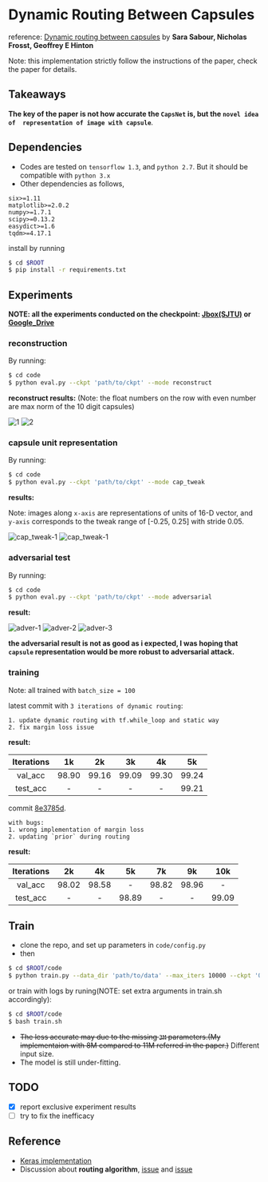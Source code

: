 # Dynamic Routing Between Capsules
reference: [Dynamic routing between capsules](https://arxiv.org/abs/1710.09829v1) by **Sara Sabour, Nicholas Frosst, Geoffrey E Hinton**

Note: this implementation strictly follow the instructions of the paper, check the paper for details.

## Takeaways

**The key of the paper is not how accurate the `CapsNet` is, but the `novel idea of 
representation of image with capsule`**.



## Dependencies

* Codes are tested on `tensorflow 1.3`, and `python 2.7`. But it should be compatible with `python 3.x`
* Other dependencies as follows, 

```
six>=1.11
matplotlib>=2.0.2
numpy>=1.7.1
scipy>=0.13.2
easydict>=1.6
tqdm>=4.17.1
```
install by running 

```bash
$ cd $ROOT
$ pip install -r requirements.txt
``` 

## Experiments

**NOTE: all the experiments conducted on the checkpoint: [Jbox(SJTU)](https://jbox.sjtu.edu.cn/l/SHwJ5d) or
[Google_Drive](https://drive.google.com/file/d/0B42lXNgnb27XZ0JKRjdiVldyRzQ/view?usp=sharing)**

### reconstruction 

By running:
```bash
$ cd code
$ python eval.py --ckpt 'path/to/ckpt' --mode reconstruct
```
**reconstruct results:**
(Note: the float numbers on the row with even number are max norm of the 10 digit capsules)

![1](./figs/reconstruct/2.png)
![2](./figs/reconstruct/2.png)


### capsule unit representation

By running:
```bash
$ cd code
$ python eval.py --ckpt 'path/to/ckpt' --mode cap_tweak
```
**results:**  

Note: images along `x-axis` are representations of units of 16-D vector, and `y-axis` corresponds 
to the tweak range of [-0.25, 0.25] with stride 0.05.

![cap_tweak-1](./figs/cap_tweak/class_3.png)
![cap_tweak-1](./figs/cap_tweak/class_6.png)

### adversarial test
By running:
```bash
$ cd code
$ python eval.py --ckpt 'path/to/ckpt' --mode adversarial
```

**result:**

![adver-1](./figs/adversarial/0_to_8.png)
![adver-2](./figs/adversarial/3_to_8.png)
![adver-3](./figs/adversarial/5_to_0.png)

**the adversarial result is not as good as i expected, I was hoping that `capsule` representation 
would be more robust to adversarial attack.**

### training 

Note: all trained with `batch_size = 100`

latest commit with `3 iterations of dynamic routing`:
    
    1. update dynamic routing with tf.while_loop and static way
    2. fix margin loss issue
    
**result:**

Iterations | 1k     | 2k    | 3k    | 4k    | 5k    
:---------:|:------:|:-----:|:-----:|:-----:|:-----:
  val_acc  | 98.90  | 99.16 | 99.09 | 99.30 | 99.24
  test_acc |   -    |   -   | -     |   -   |  99.21 

commit [8e3785d](https://github.com/InnerPeace-Wu/CapsNet-tensorflow/tree/8e3785d5b6f34c13c81555edd97a6241a7885209). 

    with bugs:
    1. wrong implementation of margin loss
    2. updating `prior` during routing 
    
**result:**

Iterations | 2k     | 4k    | 5k    | 7k    | 9k    | 10k   
:---------:|:------:|:-----:|:-----:|:-----:|:-----:|:-----:
  val_acc  | 98.02  | 98.58 |  -    | 98.82 | 98.96 | -
  test_acc |   -    |   -   | 98.89 |   -   |   -   | 99.09 
  

## Train

* clone the repo, and set up parameters in `code/config.py`
* then 

```bash
$ cd $ROOT/code
$ python train.py --data_dir 'path/to/data' --max_iters 10000 --ckpt 'OPTIONAL:path/to/ckpt' --batch_size 100
```
or train with logs by runing(NOTE: set extra arguments in train.sh accordingly):

```bash
$ cd $ROOT/code
$ bash train.sh
```

* ~~The less accurate may due to the missing `3M` parameters.(My implementaion with 8M 
compared to 11M referred in the paper.)~~ Different input size.
* The model is still under-fitting.

## TODO
- [x] report exclusive experiment results
- [ ] try to fix the inefficacy

## Reference

* [Keras implementation](https://github.com/XifengGuo/CapsNet-Keras)
* Discussion about **routing algorithm**, [issue](https://github.com/naturomics/CapsNet-Tensorflow/issues/8) and [issue](https://github.com/XifengGuo/CapsNet-Keras/issues/1)
